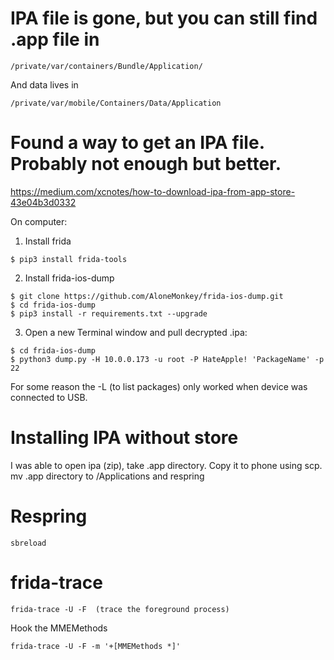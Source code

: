 <!-- TITLE: Mobile Ios Ipa -->
<!-- SUBTITLE: A quick summary of Mobile Ios Ipa -->

# IPA file is gone, but you can still find .app file in

```
/private/var/containers/Bundle/Application/
```

And data lives in 
```
/private/var/mobile/Containers/Data/Application
```


# Found a way to get an IPA file.  Probably not enough but better.

https://medium.com/xcnotes/how-to-download-ipa-from-app-store-43e04b3d0332

On computer:
1. Install frida
```
$ pip3 install frida-tools
```

2. Install frida-ios-dump
```
$ git clone https://github.com/AloneMonkey/frida-ios-dump.git
$ cd frida-ios-dump
$ pip3 install -r requirements.txt --upgrade
```

3. Open a new Terminal window and pull decrypted .ipa:
```
$ cd frida-ios-dump
$ python3 dump.py -H 10.0.0.173 -u root -P HateApple! 'PackageName' -p 22
```

For some reason the -L (to list packages) only worked when device was connected to USB.

# Installing IPA without store
I was able to open ipa (zip), take .app directory.  Copy it to phone using scp.  mv .app directory to /Applications and respring


# Respring
```
sbreload
```

# frida-trace
```
frida-trace -U -F  (trace the foreground process)
```

Hook the MMEMethods
```
frida-trace -U -F -m '+[MMEMethods *]' 
```